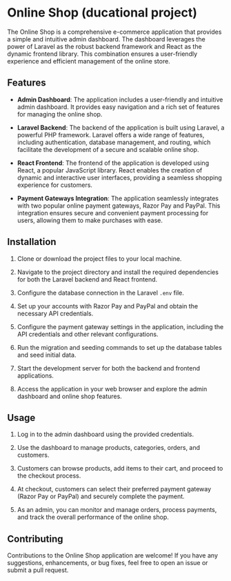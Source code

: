 # Online Shop (ducational project)

The Online Shop is a comprehensive e-commerce application that provides a simple and intuitive admin dashboard. The dashboard leverages the power of Laravel as the robust backend framework and React as the dynamic frontend library. This combination ensures a user-friendly experience and efficient management of the online store.

## Features

- **Admin Dashboard**: The application includes a user-friendly and intuitive admin dashboard. It provides easy navigation and a rich set of features for managing the online shop.

- **Laravel Backend**: The backend of the application is built using Laravel, a powerful PHP framework. Laravel offers a wide range of features, including authentication, database management, and routing, which facilitate the development of a secure and scalable online shop.

- **React Frontend**: The frontend of the application is developed using React, a popular JavaScript library. React enables the creation of dynamic and interactive user interfaces, providing a seamless shopping experience for customers.

- **Payment Gateways Integration**: The application seamlessly integrates with two popular online payment gateways, Razor Pay and PayPal. This integration ensures secure and convenient payment processing for users, allowing them to make purchases with ease.

## Installation

1. Clone or download the project files to your local machine.

2. Navigate to the project directory and install the required dependencies for both the Laravel backend and React frontend.

3. Configure the database connection in the Laravel `.env` file.

4. Set up your accounts with Razor Pay and PayPal and obtain the necessary API credentials.

5. Configure the payment gateway settings in the application, including the API credentials and other relevant configurations.

6. Run the migration and seeding commands to set up the database tables and seed initial data.

7. Start the development server for both the backend and frontend applications.

8. Access the application in your web browser and explore the admin dashboard and online shop features.

## Usage

1. Log in to the admin dashboard using the provided credentials.

2. Use the dashboard to manage products, categories, orders, and customers.

3. Customers can browse products, add items to their cart, and proceed to the checkout process.

4. At checkout, customers can select their preferred payment gateway (Razor Pay or PayPal) and securely complete the payment.

5. As an admin, you can monitor and manage orders, process payments, and track the overall performance of the online shop.

## Contributing

Contributions to the Online Shop application are welcome! If you have any suggestions, enhancements, or bug fixes, feel free to open an issue or submit a pull request.


